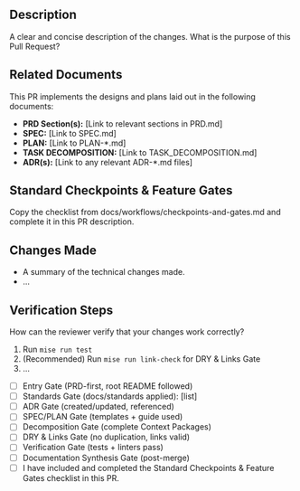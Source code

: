 ## Description

A clear and concise description of the changes. What is the purpose of this Pull Request?

## Related Documents

This PR implements the designs and plans laid out in the following documents:

- **PRD Section(s):** [Link to relevant sections in PRD.md]
- **SPEC:** [Link to SPEC.md]
- **PLAN:** [Link to PLAN-*.md]
- **TASK DECOMPOSITION:** [Link to TASK_DECOMPOSITION.md]
- **ADR(s):** [Link to any relevant ADR-*.md files]

## Standard Checkpoints & Feature Gates

Copy the checklist from docs/workflows/checkpoints-and-gates.md and complete it in this PR description.

## Changes Made

- A summary of the technical changes made.
- ...

## Verification Steps

How can the reviewer verify that your changes work correctly?

1.  Run `mise run test`
2.  (Recommended) Run `mise run link-check` for DRY & Links Gate
3.  ...

- [ ] Entry Gate (PRD-first, root README followed)
- [ ] Standards Gate (docs/standards applied): [list]
- [ ] ADR Gate (created/updated, referenced)
- [ ] SPEC/PLAN Gate (templates + guide used)
- [ ] Decomposition Gate (complete Context Packages)
- [ ] DRY & Links Gate (no duplication, links valid)
- [ ] Verification Gate (tests + linters pass)
- [ ] Documentation Synthesis Gate (post-merge)
- [ ] I have included and completed the Standard Checkpoints & Feature Gates checklist in this PR.
